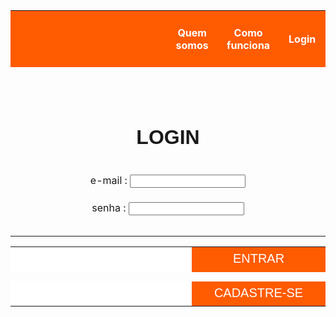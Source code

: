 <html>
	<body>
		<table>
		<tbody>
			<tr height="90">
				<th width="2000" style="background-color:#FF5B00"> </th>
				<th width="175" style="color: white; background-color:#FF5B00"> Quem somos </th>
				<th width="175" style="color: white; background-color:#FF5B00"> Como funciona </th>
				<th width="175" style="color: white; background-color:#FF5B00"> Login </th>
			</tr>
			<tr height="90"> </tr>
			<tr> 
				<td colspan="4" style="font-size:200%; font-family:arial" align="center"> <b> LOGIN </b> </td> 
			</tr>
			<tr height="30"> </tr>
			<tr> 
				<td colspan="4" align="center"> <form> e-mail : <input type="text" name="E-mail"> </td> 
			</tr>
			<tr> 
				<td colspan="4" align="center"> <form> senha : <input type="password" name="Senha"> </td> 
			</tr>
			<tr height="30"> </tr> 
				<table>
					<tr>
						<td height="40" width="400" style="background-color:white"> </td>
						<td width="230" style="background-color:#FF5B00; font-size:125%; font-family:arial; color:#FFFFFF" align="center"> ENTRAR </td> 
					</tr>
					<tr height="15"> </tr>
					<tr>
						<td height="40" width="400" style="background-color:white"> </td>
						<td width="230" style="background-color:#FF5B00; font-size:125%; font-family:arial; text-align:center; color:#FFFFFF"> CADASTRE-SE </td> 
					</tr>
				</table>
		</tbody>
		</table>
	</body>
</html>
